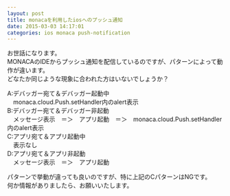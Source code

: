 ```yaml
---
layout: post
title: monacaを利用したiosへのプッシュ通知
date: 2015-03-03 14:17:01
categories: ios monaca push-notification
---
```

<!-- {% raw %} -->
<p>お世話になります。<br>
MONACAのIDEからプッシュ通知を配信しているのですが、パターンによって動作が違います。<br>
どなたか同じような現象に合われた方はいないでしょうか？</p>

<p>A:デバッガー宛て＆デバッガー起動中<br>
　monaca.cloud.Push.setHandler内のalert表示<br>
B:デバッガー宛て＆デバッガー非起動<br>
　メッセージ表示　＝＞　アプリ起動　＝＞　monaca.cloud.Push.setHandler内のalert表示<br>
C:アプリ宛て＆アプリ起動中<br>
　表示なし<br>
D:アプリ宛て＆アプリ非起動<br>
　メッセージ表示　＝＞　アプリ起動</p>

<p>パターンで挙動が違っても良いのですが、特に上記のCパターンはNGです。<br>
何か情報がありましたら、お願いいたします。</p>
<!-- {% endraw %} -->
